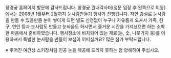 창경궁 홈페이지 방문에 감사드립니다. 창경궁 궐내각사터(정문 입장 후 왼쪽으로 이동)에서는 2008년 1월부터 2월까지 눈사람만들기 행사가 진행됩니다. 자연 강설로 눈사람을 만들 수 있을만큼 눈이 쌓이게 되면 별도 신청없이 누구나 자유롭게 오셔서 가족, 친구, 연인 등과 눈사람도 만들고 눈싸움도 하시면서 즐거운 시간을 가지셨으면 하는 소박한 마음에서 준비하였습니다. 행사장소에 비치되어 있는 재료(눈, 숯, 나뭇가지 등)를 이용하셔서 특별한 눈사람을 만들어 보심이 어떠실까요? 많은 참가 부탁드립니다.

※ 주어진 여건상 스키장처럼 인공 눈을 제공해 드리지 못하는 점 양해하여 주십시오.